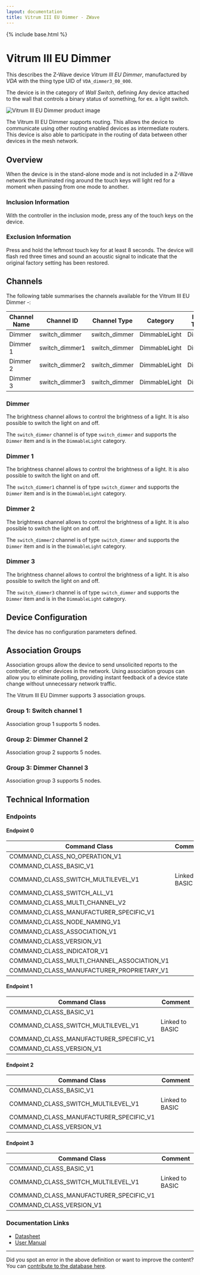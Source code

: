 ```yaml
---
layout: documentation
title: Vitrum III EU Dimmer - ZWave
---
```


{% include base.html %}

# Vitrum III EU Dimmer
This describes the Z-Wave device *Vitrum III EU Dimmer*, manufactured by *VDA* with the thing type UID of ```VDA_dimmer3_00_000```.

The device is in the category of *Wall Switch*, defining Any device attached to the wall that controls a binary status of something, for ex. a light switch.

![Vitrum III EU Dimmer product image](https://opensmarthouse.org/assets/zwave/attachments/475/Vitrum-III-EU-white.jpg)


The Vitrum III EU Dimmer supports routing. This allows the device to communicate using other routing enabled devices as intermediate routers.  This device is also able to participate in the routing of data between other devices in the mesh network.

## Overview

When the device is in the stand-alone mode and is not included in a Z-Wave network the illuminated ring around the touch keys will light red for a moment when passing from one mode to another.

### Inclusion Information

With the controller in the inclusion mode, press any of the touch keys on the device.

### Exclusion Information

Press and hold the leftmost touch key for at least 8 seconds. The device will flash red three times and sound an acoustic signal to indicate that the original factory setting has been restored.

## Channels

The following table summarises the channels available for the Vitrum III EU Dimmer -:

| Channel Name | Channel ID | Channel Type | Category | Item Type |
|--------------|------------|--------------|----------|-----------|
| Dimmer | switch_dimmer | switch_dimmer | DimmableLight | Dimmer | 
| Dimmer 1 | switch_dimmer1 | switch_dimmer | DimmableLight | Dimmer | 
| Dimmer 2 | switch_dimmer2 | switch_dimmer | DimmableLight | Dimmer | 
| Dimmer 3 | switch_dimmer3 | switch_dimmer | DimmableLight | Dimmer | 

### Dimmer
The brightness channel allows to control the brightness of a light.
            It is also possible to switch the light on and off.

The ```switch_dimmer``` channel is of type ```switch_dimmer``` and supports the ```Dimmer``` item and is in the ```DimmableLight``` category.

### Dimmer 1
The brightness channel allows to control the brightness of a light.
            It is also possible to switch the light on and off.

The ```switch_dimmer1``` channel is of type ```switch_dimmer``` and supports the ```Dimmer``` item and is in the ```DimmableLight``` category.

### Dimmer 2
The brightness channel allows to control the brightness of a light.
            It is also possible to switch the light on and off.

The ```switch_dimmer2``` channel is of type ```switch_dimmer``` and supports the ```Dimmer``` item and is in the ```DimmableLight``` category.

### Dimmer 3
The brightness channel allows to control the brightness of a light.
            It is also possible to switch the light on and off.

The ```switch_dimmer3``` channel is of type ```switch_dimmer``` and supports the ```Dimmer``` item and is in the ```DimmableLight``` category.



## Device Configuration

The device has no configuration parameters defined.

## Association Groups

Association groups allow the device to send unsolicited reports to the controller, or other devices in the network. Using association groups can allow you to eliminate polling, providing instant feedback of a device state change without unnecessary network traffic.

The Vitrum III EU Dimmer supports 3 association groups.

### Group 1: Switch channel 1


Association group 1 supports 5 nodes.

### Group 2: Dimmer Channel 2


Association group 2 supports 5 nodes.

### Group 3: Dimmer Channel 3


Association group 3 supports 5 nodes.

## Technical Information

### Endpoints

#### Endpoint 0

| Command Class | Comment |
|---------------|---------|
| COMMAND_CLASS_NO_OPERATION_V1| |
| COMMAND_CLASS_BASIC_V1| |
| COMMAND_CLASS_SWITCH_MULTILEVEL_V1| Linked to BASIC|
| COMMAND_CLASS_SWITCH_ALL_V1| |
| COMMAND_CLASS_MULTI_CHANNEL_V2| |
| COMMAND_CLASS_MANUFACTURER_SPECIFIC_V1| |
| COMMAND_CLASS_NODE_NAMING_V1| |
| COMMAND_CLASS_ASSOCIATION_V1| |
| COMMAND_CLASS_VERSION_V1| |
| COMMAND_CLASS_INDICATOR_V1| |
| COMMAND_CLASS_MULTI_CHANNEL_ASSOCIATION_V1| |
| COMMAND_CLASS_MANUFACTURER_PROPRIETARY_V1| |
#### Endpoint 1

| Command Class | Comment |
|---------------|---------|
| COMMAND_CLASS_BASIC_V1| |
| COMMAND_CLASS_SWITCH_MULTILEVEL_V1| Linked to BASIC|
| COMMAND_CLASS_MANUFACTURER_SPECIFIC_V1| |
| COMMAND_CLASS_VERSION_V1| |
#### Endpoint 2

| Command Class | Comment |
|---------------|---------|
| COMMAND_CLASS_BASIC_V1| |
| COMMAND_CLASS_SWITCH_MULTILEVEL_V1| Linked to BASIC|
| COMMAND_CLASS_MANUFACTURER_SPECIFIC_V1| |
| COMMAND_CLASS_VERSION_V1| |
#### Endpoint 3

| Command Class | Comment |
|---------------|---------|
| COMMAND_CLASS_BASIC_V1| |
| COMMAND_CLASS_SWITCH_MULTILEVEL_V1| Linked to BASIC|
| COMMAND_CLASS_MANUFACTURER_SPECIFIC_V1| |
| COMMAND_CLASS_VERSION_V1| |

### Documentation Links

* [Datasheet](https://www.opensmarthouse.org/zwavedatabase/475/Vitrum-III-EU-Dimmer-Wireless1-datasheet.pdf)
* [User Manual](https://www.opensmarthouse.org/zwavedatabase/475/a28c244860f3d1fa1f8637c47351c45d85d3c9e4.pdf)

---

Did you spot an error in the above definition or want to improve the content?
You can [contribute to the database here](https://www.opensmarthouse.org/zwavedatabase/475).
